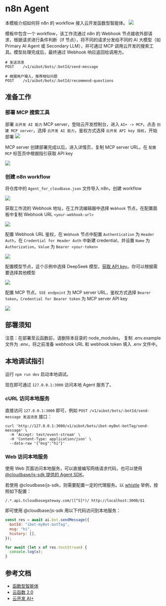 # n8n Agent

本模板介绍如何将 n8n 的 workflow 接入云开发函数型智能体。
![](https://tcb.cloud.tencent.com/%20cloud-run-function-template-images/n8n-agent/images/n8n-workflow.png)

模板中包含一个 workflow，该工作流通过 n8n 的 Webhook 节点接收外部请求，根据请求进行条件判断（If 节点），将不同的请求分发给不同的 AI 大模型（如 Primary AI Agent 或 Secondary LLM），并可通过 MCP 调用云开发的搜索工具。模型处理完成后，最终通过 Webhook 响应返回给调用方。

```shell
# 发送消息
POST    /v1/aibot/bots/:botId/send-message

# 根据用户输入，推荐相似问题
POST    /v1/aibot/bots/:botId/recommend-questions
```

## 准备工作

### 部署 MCP 搜索工具
部署 `云开发 AI 能力` MCP server，登陆云开发控制台，进入 `AI+ -> MCP`，点击 `创建 MCP server`，选择 `云开发 AI 能力`，鉴权方式选择 `云开发 API key 授权`，开始部署
![](https://tcb.cloud.tencent.com/%20cloud-run-function-template-images/n8n-agent/images/deploy-mcp-1.png)

MCP server 创建部署完成以后，进入详情页，复制 MCP server URL，在 `配置 MCP` 标签页中根据指引获取 API key

![](https://tcb.cloud.tencent.com/%20cloud-run-function-template-images/n8n-agent/images/deploy-mcp-3.png)

### 创建 n8n workflow
将仓库中的 `Agent_for_cloudbase.json` 文件导入 n8n，创建 workflow

![](https://tcb.cloud.tencent.com/%20cloud-run-function-template-images/n8n-agent/images/n8n-import-workflow.png)

获取工作流的 Webhook 地址，在工作流编辑器中选择 `Webhook` 节点，在配置面板中复制 Webhook URL `<your-webhook-url>`

![](https://tcb.cloud.tencent.com/%20cloud-run-function-template-images/n8n-agent/images/n8n-webhook-config.png)

配置 Webhook URL 鉴权，在 `Webhook` 节点中配置 `Authentication` 为 `Header Auth`，在 `Credential for Header Auth` 中新建 credential，并设置 `Name` 为 `Authorization`，`Value` 为 `Bearer <your-token>`

![](https://tcb.cloud.tencent.com/%20cloud-run-function-template-images/n8n-agent/images/n8n-webhook-auth.png)

配置模型节点，这个示例中选择 DeepSeek 模型，[获取 API key](https://api-docs.deepseek.com/)。你可以根据需要选择其他模型

![](https://tcb.cloud.tencent.com/%20cloud-run-function-template-images/n8n-agent/images/n8n-model-config.png)

配置 MCP 节点，`SSE endpoint` 为 MCP server URL，鉴权方式选择 `Bearer token`，`Credential for Bearer token` 为 MCP server API key

![](https://tcb.cloud.tencent.com/%20cloud-run-function-template-images/n8n-agent/images/n8n-mcp-config.png)

## 部署须知

注意：在部署至云函数前，请删除本目录的 node_modules。
复制 .env.example 文件为 .env，将之前准备 webhook URL 和 webhook token 填入 .env 文件中。

## 本地调试指引

运行 `npm run dev` 启动本地调试。

现在即可通过 `127.0.0.1:3000` 访问本地 Agent 服务了。

### cURL 访问本地服务

直接访问 `127.0.0.1:3000` 即可，例如 `POST /v1/aibot/bots/:botId/send-message 发送消息` 接口：

```shell
curl 'http://127.0.0.1:3000/v1/aibot/bots/ibot-myBot-botTag/send-message' \
  -H 'Accept: text/event-stream' \
  -H 'Content-Type: application/json' \
  --data-raw '{"msg":"hi"}'
```

### Web 访问本地服务

使用 Web 页面访问本地服务，可以直接编写网络请求代码，也可以使用 [@cloudbase/js-sdk 提供的 Agent SDK](https://docs.cloudbase.net/ai/agent/sdk)。

若使用 @cloudbase/js-sdk，则需要配置一定的代理服务。以 [whistle](https://wproxy.org/whistle/) 举例，按照如下配置：

```shell
/.*.api.tcloudbasegateway.com/([^S]*)/ http://localhost:3000/$1
```

即可使用 @cloudbase/js-sdk 用以下代码访问到本地服务：

```js
const res = await ai.bot.sendMessage({
  botId: "ibot-myBot-botTag",
  msg: "hi",
  history: [],
});

for await (let x of res.textStream) {
  console.log(x);
}
```

## 参考文档

- [函数型智能体](https://docs.cloudbase.net/ai/cbrf-agent/intro)
- [云函数 2.0](https://docs.cloudbase.net/cbrf/intro)
- [云开发 AI+](https://docs.cloudbase.net/ai/introduce)
